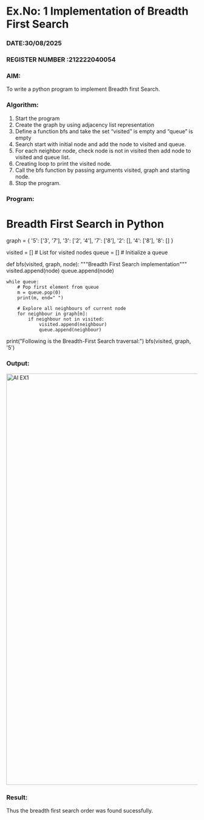 # Ex.No: 1  Implementation of Breadth First Search 
### DATE:30/08/2025                                                                            
### REGISTER NUMBER :212222040054
### AIM: 
To write a python program to implement Breadth first Search. 
### Algorithm:
1. Start the program
2. Create the graph by using adjacency list representation
3. Define a function bfs and take the set “visited” is empty and “queue” is empty
4. Search start with initial node and add the node to visited and queue.
5. For each neighbor node, check node is not in visited then add node to visited and queue list.
6.  Creating loop to print the visited node.
7.   Call the bfs function by passing arguments visited, graph and starting node.
8.   Stop the program.
### Program:

# Breadth First Search in Python

graph = {
    '5': ['3', '7'],
    '3': ['2', '4'],
    '7': ['8'],
    '2': [],
    '4': ['8'],
    '8': []
}

visited = []  # List for visited nodes
queue = []    # Initialize a queue


def bfs(visited, graph, node):
    """Breadth First Search implementation"""
    visited.append(node)
    queue.append(node)

    while queue:
        # Pop first element from queue
        m = queue.pop(0)
        print(m, end=" ")

        # Explore all neighbours of current node
        for neighbour in graph[m]:
            if neighbour not in visited:
                visited.append(neighbour)
                queue.append(neighbour)



print("Following is the Breadth-First Search traversal:")
bfs(visited, graph, '5')












### Output:
<img width="1920" height="1080" alt="AI EX1" src="https://github.com/user-attachments/assets/a2784401-4b84-4644-bd11-61711f49e3de" />





### Result:
Thus the breadth first search order was found sucessfully.
